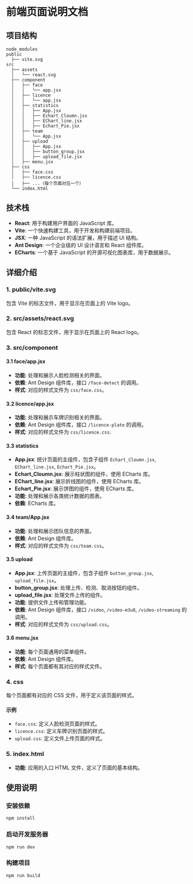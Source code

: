 # 前端页面说明文档

## 项目结构

```
node_modules
public
  ├── vite.svg
src
  ├── assets
  │   └── react.svg
  ├── component
  │   ├── face
  │   │   └── app.jsx
  │   ├── licence
  │   │   └── app.jsx
  │   ├── statistics
  │   │   ├── App.jsx
  │   │   ├── Echart_Cloumn.jsx
  │   │   ├── EChart_line.jsx
  │   │   ├── Echart_Pie.jsx
  │   ├── team
  │   │   └── App.jsx
  │   ├── upload
  │   │   ├── App.jsx
  │   │   ├── button_group.jsx
  │   │   ├── upload_file.jsx
  │   ├── menu.jsx
  ├── css
  │   ├── face.css
  │   ├── licence.css
  │   ├── ...（每个页面对应一个）
  └── index.html
```

## 技术栈

- **React**: 用于构建用户界面的 JavaScript 库。
- **Vite**: 一个快速构建工具，用于开发和构建前端项目。
- **JSX**: 一种 JavaScript 的语法扩展，用于描述 UI 结构。
- **Ant Design**: 一个企业级的 UI 设计语言和 React 组件库。
- **ECharts**: 一个基于 JavaScript 的开源可视化图表库，用于数据展示。

## 详细介绍

### 1. public/vite.svg

包含 Vite 的标志文件，用于显示在页面上的 Vite logo。

### 2. src/assets/react.svg

包含 React 的标志文件，用于显示在页面上的 React logo。

### 3. src/component

#### 3.1 face/app.jsx

- **功能**: 处理和展示人脸检测相关的界面。
- **依赖**: Ant Design 组件库，接口 `/face-detect` 的调用。
- **样式**: 对应的样式文件为 `css/face.css`。

#### 3.2 licence/app.jsx

- **功能**: 处理和展示车牌识别相关的界面。
- **依赖**: Ant Design 组件库，接口 `/licence-plate` 的调用。
- **样式**: 对应的样式文件为 `css/licence.css`.

#### 3.3 statistics

- **App.jsx**: 统计页面的主组件，包含子组件 `Echart_Cloumn.jsx`, `EChart_line.jsx`, `Echart_Pie.jsx`。
- **Echart_Cloumn.jsx**: 展示柱状图的组件，使用 ECharts 库。
- **EChart_line.jsx**: 展示折线图的组件，使用 ECharts 库。
- **Echart_Pie.jsx**: 展示饼图的组件，使用 ECharts 库。
- **功能**: 处理和展示各类统计数据的图表。
- **依赖**: ECharts 库。

#### 3.4 team/App.jsx

- **功能**: 处理和展示团队信息的界面。
- **依赖**: Ant Design 组件库。
- **样式**: 对应的样式文件为 `css/team.css`。

#### 3.5 upload

- **App.jsx**: 上传页面的主组件，包含子组件 `button_group.jsx`, `upload_file.jsx`。
- **button_group.jsx**: 处理上传、检测、取消按钮的组件。
- **upload_file.jsx**: 处理文件上传的组件。
- **功能**: 提供文件上传和管理功能。
- **依赖**: Ant Design 组件库，接口 `/video`, `/video-m3u8`, `/video-streaming` 的调用。
- **样式**: 对应的样式文件为 `css/upload.css`。

#### 3.6 menu.jsx

- **功能**: 每个页面通用的菜单组件。
- **依赖**: Ant Design 组件库。
- **样式**: 每个页面都有其对应的样式文件。

### 4. css

每个页面都有对应的 CSS 文件，用于定义该页面的样式。

#### 示例

- `face.css`: 定义人脸检测页面的样式。
- `licence.css`: 定义车牌识别页面的样式。
- `upload.css`: 定义文件上传页面的样式。

### 5. index.html

- **功能**: 应用的入口 HTML 文件，定义了页面的基本结构。

## 使用说明

### 安装依赖

```bash
npm install
```

### 启动开发服务器

```bash
npm run dev
```

### 构建项目

```bash
npm run build
```